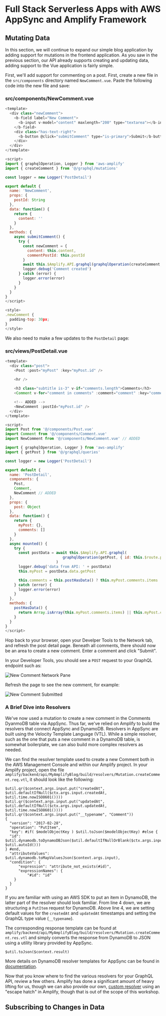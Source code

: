 # Full Stack Serverless Apps with AWS AppSync and Amplify Framework

## Mutating Data

In this section, we will continue to expand our simple blog application by adding support for mutations in the frontend application. As you saw in the previous section, our API already supports creating and updating data, adding support to the Vue application is fairly simple.

First, we'll add support for commenting on a post. First, create a new file in the `src/components` directory named `NewComment.vue`. Paste the following code into the new file and save:

### src/components/NewComment.vue

``` js
<template>
  <div class="newComment">
    <b-field label="New Comment">
      <b-input v-model="content" maxlength="200" type="textarea"></b-input>
    </b-field>
    <div class="has-text-right">
      <b-button @click="submitComment" type="is-primary">Submit</b-button>
    </div>
  </div>
</template>

<script>
import { graphqlOperation, Logger } from 'aws-amplify'
import { createComment } from '@/graphql/mutations'

const logger = new Logger('PostDetail')

export default {
  name: 'NewComment',
  props: {
    postId: String
  },
  data: function() {
    return {
      content: ''
    }
  },
  methods: {
    async submitComment() {
      try {
        const newComment = {
          content: this.content,
          commentPostId: this.postId
        }
        await this.$Amplify.API.graphql(graphqlOperation(createComment, { input: newComment }))
        logger.debug('Comment created')
      } catch (error) {
        logger.error(error)
      }
    }
  }
}
</script>

<style>
.newComment {
  padding-top: 30px;
}
</style>
```

We also need to make a few updates to the `PostDetail` page:

### src/views/PostDetail.vue

``` js
<template>
  <div class="post">
    <Post :post="myPost" :key="myPost.id" />
    
    <hr />

    <h3 class="subtitle is-3" v-if="comments.length">Comments</h3>
    <Comment v-for="comment in comments" :comment="comment" :key="comment.id" />

    <!-- ADDED -->
    <NewComment :postId="myPost.id" />
  </div>
</template>

<script>
import Post from '@/components/Post.vue'
import Comment from '@/components/Comment.vue'
import NewComment from '@/components/NewComment.vue' // ADDED

import { graphqlOperation, Logger } from 'aws-amplify'
import { getPost } from '@/graphql/queries'

const logger = new Logger('PostDetail')

export default {
  name: 'PostDetail',
  components: {
    Post,
    Comment,
    NewComment // ADDED
  },
  props: {
    post: Object
  },
  data: function() {
    return {
      myPost: {},
      comments: []
    }
  },
  async mounted() {
    try {
      const postData = await this.$Amplify.API.graphql(
                          graphqlOperation(getPost, { id: this.$route.params.id })
                       )
      logger.debug('data from API: ' + postData)
      this.myPost = postData.data.getPost

      this.comments = this.postHasData() ? this.myPost.comments.items : []
    } catch (error) {
      logger.error(error)
    }
  },
  methods: {
    postHasData() {
      return Array.isArray(this.myPost.comments.items) || this.myPost.comments.items.length
    }
  }
}
</script>
```

Hop back to your browser, open your Develper Tools to the Network tab, and refresh the post detail page. Beneath all comments, there should now be an area to create a new comment. Enter a comment and click "Submit".

In your Developer Tools, you should see a `POST` request to your GraphQL endpoint such as:

![New Comment Network Pane](../images/new_comment_network.png)

Refresh the page to see the new comment, for example:

![New Comment Submitted](../images/new_comment_complete.png)

### A Brief Dive into Resolvers

We've now used a mutation to create a new comment in the Comments DyanmoDB table via AppSync. Thus far, we've relied on Amplify to build the resolvers that connect AppSync and DynamoDB. Resolvers in AppSync are built using the Velocity Template Language (VTL). While a simple resolver, such as the one that puts a new comment in a DynamoDB table, is somewhat boilerplate, we can also build more complex resolvers as needed.

We can find the resolver template used to create a new Comment both in the AWS Management Console and within our Amplify project. In your Amplify project, open the file `amplify/backend/api/MyAmplifyBlog/build/resolvers/Mutation.createComment.req.vtl`, it should look like the following:

``` vtl
$util.qr($context.args.input.put("createdAt", $util.defaultIfNull($ctx.args.input.createdAt, $util.time.nowISO8601())))
$util.qr($context.args.input.put("updatedAt", $util.defaultIfNull($ctx.args.input.updatedAt, $util.time.nowISO8601())))
$util.qr($context.args.input.put("__typename", "Comment"))
{
  "version": "2017-02-28",
  "operation": "PutItem",
  "key": #if( $modelObjectKey ) $util.toJson($modelObjectKey) #else {
  "id":   $util.dynamodb.toDynamoDBJson($util.defaultIfNullOrBlank($ctx.args.input.id, $util.autoId()))
} #end,
  "attributeValues": $util.dynamodb.toMapValuesJson($context.args.input),
  "condition": {
      "expression": "attribute_not_exists(#id)",
      "expressionNames": {
          "#id": "id"
    }
  }
}
```

If you are familiar with using an AWS SDK to put an item in DynamoDB, the latter part of the resolver should look familiar. From line 4 down, we are structuring a `PutItem` request for DynamoDB. Above line 4, we are setting default values for the `createdAt` and `updatedAt` timestamps and setting the GraphQL type value (`__typename`).

The corresponding response template can be found at `amplify/backend/api/MyAmplifyBlog/build/resolvers/Mutation.createComment.res.vtl` and simply converts the response from DynamoDB to JSON using a utility library provided by AppSync.

``` vtl
$util.toJson($context.result)
```

More details on DynamoDB resolver templates for AppSync can be found in [documentation](https://docs.aws.amazon.com/appsync/latest/devguide/resolver-mapping-template-reference-dynamodb.html).

Now that you know where to find the various resolvers for your GraphQL API, review a few others. Amplify has done a significant amount of heavy lifting for us, though we can also provide our own, [custom resolver](https://aws-amplify.github.io/docs/cli/graphql#add-a-custom-resolver-that-targets-a-dynamodb-table-from-model) using an "escape hatch" in Amplify, though that is out of the scope of this workshop.

## Subscribing to Changes in Data

